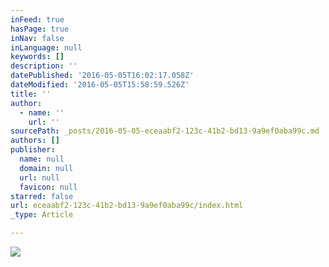 ```yaml
---
inFeed: true
hasPage: true
inNav: false
inLanguage: null
keywords: []
description: ''
datePublished: '2016-05-05T16:02:17.058Z'
dateModified: '2016-05-05T15:58:59.526Z'
title: ''
author:
  - name: ''
    url: ''
sourcePath: _posts/2016-05-05-eceaabf2-123c-41b2-bd13-9a9ef0aba99c.md
authors: []
publisher:
  name: null
  domain: null
  url: null
  favicon: null
starred: false
url: eceaabf2-123c-41b2-bd13-9a9ef0aba99c/index.html
_type: Article

---
```

![](https://s3-us-west-2.amazonaws.com/the-grid-img/p/cd51856ee5e71424b3bcbc676efd0ca466d04175.png)